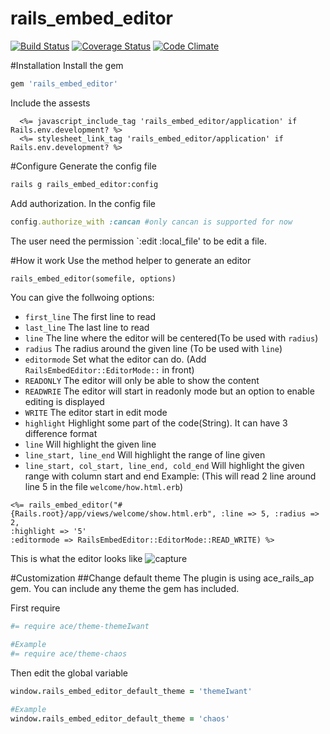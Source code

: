 rails_embed_editor
==================
[![Build Status](https://travis-ci.org/timcolonel/rails_embed_editor.svg?branch=master)](https://travis-ci.org/timcolonel/rails_embed_editor) [![Coverage Status](https://coveralls.io/repos/timcolonel/rails_embed_editor/badge.png?branch=master)](https://coveralls.io/r/timcolonel/rails_embed_editor?branch=master) [![Code Climate](https://codeclimate.com/github/timcolonel/rails_embed_editor.png)](https://codeclimate.com/github/timcolonel/rails_embed_editor)


#Installation
Install the gem
```ruby
gem 'rails_embed_editor'
```

Include the assests
```erb
  <%= javascript_include_tag 'rails_embed_editor/application' if Rails.env.development? %>
  <%= stylesheet_link_tag 'rails_embed_editor/application' if Rails.env.development? %>
```

#Configure
Generate the config file

```bash
rails g rails_embed_editor:config
```

Add authorization. In the config file
```ruby
config.authorize_with :cancan #only cancan is supported for now
```
The user need the permission `:edit :local_file' to be edit a file.

#How it work
Use the method helper to generate an editor
```ruby
rails_embed_editor(somefile, options)
```

You can give the follwoing options:
* `first_line` The first line to read
* `last_line` The last line to read
* `line` The line where the editor will be centered(To be used with `radius`)
* `radius` The radius around the given line (To be used with `line`)
* `editormode` Set what the editor can do. (Add `RailsEmbedEditor::EditorMode::` in front)
 * `READONLY` The editor will only be able to show the content 
 * `READWRIE` The editor will start in readonly mode but an option to enable editing is displayed
 * `WRITE` The editor start in edit mode
* `highlight` Highlight some part of the code(String). It can have 3 difference format
 * `line` Will highlight the given line
 * `line_start, line_end` Will highlight the range of line given
 * `line_start, col_start, line_end, cold_end` Will highlight the given range with column start and end
Example: (This will read 2 line around line 5 in the file `welcome/how.html.erb`)
```erb  
<%= rails_embed_editor("#{Rails.root}/app/views/welcome/show.html.erb", :line => 5, :radius => 2, 
:highlight => '5'
:editormode => RailsEmbedEditor::EditorMode::READ_WRITE) %>
```

This is what the editor looks like
![capture](https://cloud.githubusercontent.com/assets/1031227/2618826/e35897d2-bc26-11e3-8ad2-bf3d9a12bb2a.PNG)

#Customization
##Change default theme
The plugin is using ace_rails_ap gem. You can include any theme the gem has included.

First require
```coffee
#= require ace/theme-themeIwant

#Example
#= require ace/theme-chaos
```
Then edit the global variable
```coffee
window.rails_embed_editor_default_theme = 'themeIwant'

#Example
window.rails_embed_editor_default_theme = 'chaos'
```

